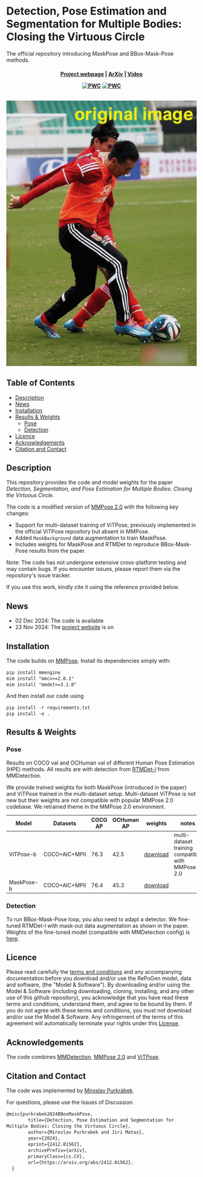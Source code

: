 <!-- omit in toc -->
# Detection, Pose Estimation and Segmentation for Multiple Bodies: Closing the Virtuous Circle

The official repository introducing MaskPose and BBox-Mask-Pose methods.

<h4 align="center">
  <a href="https://mirapurkrabek.github.io/BBox-Mask-Pose/">Project webpage</a> |
  <a href="https://arxiv.org/abs/2307.06737">ArXiv</a> | 
  <a href="https://youtu.be/U05yUP4b2LQ">Video</a>
  
  <br/>
  
  [![PWC](https://img.shields.io/endpoint.svg?url=https://paperswithcode.com/badge/detection-pose-estimation-and-segmentation-1/2d-human-pose-estimation-on-ochuman)](https://paperswithcode.com/sota/2d-human-pose-estimation-on-ochuman?p=detection-pose-estimation-and-segmentation-1)
  [![PWC](https://img.shields.io/endpoint.svg?url=https://paperswithcode.com/badge/detection-pose-estimation-and-segmentation-1/human-instance-segmentation-on-ochuman)](https://paperswithcode.com/sota/human-instance-segmentation-on-ochuman?p=detection-pose-estimation-and-segmentation-1)

  <br/>
  <img src="images/004806_BMP.gif" alt="BBox-Mask-Pose loop">
</h4>

<!-- omit in toc -->
## Table of Contents
- [Description](#description)
- [News](#news)
- [Installation](#installation)
- [Results \& Weights](#results--weights)
  - [Pose](#pose)
  - [Detection](#detection)
- [Licence](#licence)
- [Acknowledgements](#acknowledgements)
- [Citation and Contact](#citation-and-contact)


## Description

This repository provides the code and model weights for the paper *Detection, Segmentation, and Pose Estimation for Multiple Bodies: Closing the Virtuous Circle*.

The code is a modified version of [MMPose 2.0](https://github.com/open-mmlab/mmpose) with the following key changes:
- Support for multi-dataset training of ViTPose, previously implemented in the official ViTPose repository but absent in MMPose.
- Added `MaskBackground` data augmentation to train MaskPose.
- Includes weights for MaskPose and RTMDet to reproduce BBox-Mask-Pose results from the paper.

Note: The code has not undergone extensive cross-platform testing and may contain bugs. If you encounter issues, please report them via the repository's issue tracker.

If you use this work, kindly cite it using the reference provided below.

## News

- 02 Dec 2024: The code is available
- 23 Nov 2024: The [project website](https://MiraPurkrabek.github.io/BBox-Mask-Pose) is on


## Installation
  
The code builds on [MMPose](https://github.com/open-mmlab/mmpose). Install its dependencies simply with:

```console
pip install mmengine
mim install "mmcv>=2.0.1"
mim install "mmdet>=3.1.0"
```

And then install our code using 

```console
pip install -r requirements.txt
pip install -e .
```

## Results & Weights

### Pose

Results on COCO val and OCHuman val of different Human Pose Estimation (HPE) methods. All results are with detection from [RTMDet-l](https://github.com/open-mmlab/mmdetection/tree/main/configs/rtmdet) from MMDetection.

We provide trained weights for both MaskPose (introduced in the paper) and ViTPose trained in the multi-dataset setup. Multi-dataset ViTPose is not new but their weights are not compatible with popular MMPose 2.0 codebase. We retrained theme in the MMPose 2.0 environment. 

| Model      | Datasets      | COCO AP | OCHuman AP | weights | notes                                             |
| ---------- | ------------- | ------- | ---------- | ------- | ------------------------------------------------- |
| ViTPose-b  | COCO+AIC+MPII | 76.3    | 42.5       | [download](https://drive.google.com/file/d/1Y6kSpl-RkdYtv9vsCogZpQW1RWyPKzwS/view?usp=sharing)    | multi-dataset training compatible with MMPose 2.0 |
| MaskPose-b | COCO+AIC+MPII | 76.4    | 45.3       | [download](https://drive.google.com/file/d/1aq8eVxDH8yMIDiH66neXQXE6_lCWfGb0/view?usp=sharing)    |                                                   |

### Detection

To run BBox-Mask-Pose loop, you also need to adapt a detector. We fine-tuned RTMDet-l with mask-out data augmentation as shown in the paper. Weights of the fine-tuned model (compatible with MMDetection config) is [here](https://drive.google.com/file/d/1edMVlIgxT0E3lAYtgKipjWhfOmMfFepR/view?usp=sharing). 


## Licence

Please read carefully the [terms and conditions](./LICENSE) and any accompanying documentation before you download and/or use the RePoGen model, data and software, (the "Model & Software"). By downloading and/or using the Model & Software (including downloading, cloning, installing, and any other use of this github repository), you acknowledge that you have read these terms and conditions, understand them, and agree to be bound by them. If you do not agree with these terms and conditions, you must not download and/or use the Model & Software. Any infringement of the terms of this agreement will automatically terminate your rights under this [License](./LICENSE).

## Acknowledgements

The code combines [MMDetection](https://github.com/open-mmlab/mmdetection), [MMPose 2.0](https://github.com/open-mmlab/mmpose) and [ViTPose](https://github.com/ViTAE-Transformer/ViTPose).

## Citation and Contact

The code was implemented by [Miroslav Purkrábek]([htt]https://mirapurkrabek.github.io/).

For questions, please use the Issues of Discussion.

```
@misc{purkrabek2024BBoxMaskPose,
        title={Detection, Pose Estimation and Segmentation for Multiple Bodies: Closing the Virtuous Circle}, 
        author={Miroslav Purkrabek and Jiri Matas},
        year={2024},
        eprint={2412.01562},
        archivePrefix={arXiv},
        primaryClass={cs.CV},
        url={https://arxiv.org/abs/2412.01562}, 
  }
```
